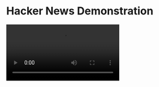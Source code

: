 # Hacker News Demonstration
![Hacker News App](https://d1czrtm2mp3lak.cloudfront.net/items/0u1F0H0n2y312H1X3447/Screen-Recording-2019-07-17T02%3A04%3A06.475Z.mp4 "Hacker News App")
